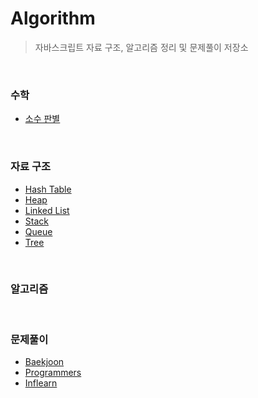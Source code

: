 # Algorithm

> 자바스크립트 자료 구조, 알고리즘 정리 및 문제풀이 저장소

<br>

### 수학

- [소수 판별](https://github.com/hyunwoome/algorithm/tree/main/math/소수판별.js)

<br/>

### 자료 구조

- [Hash Table](https://hyunwoome.tistory.com/43)
- [Heap](https://hyunwoome.tistory.com/42)
- [Linked List](https://hyunwoome.tistory.com/44)
- [Stack](https://hyunwoome.tistory.com/46)
- [Queue](https://hyunwoome.tistory.com/47)
- [Tree](https://hyunwoome.tistory.com/49)

<br>

### 알고리즘

<br/>

### 문제풀이

- [Baekjoon](https://github.com/hyunwoome/algorithm/tree/main/baekjoon)
- [Programmers](https://github.com/hyunwoome/algorithm/tree/main/programmers)
- [Inflearn](https://github.com/hyunwoome/algorithm/tree/main/inflearn)
